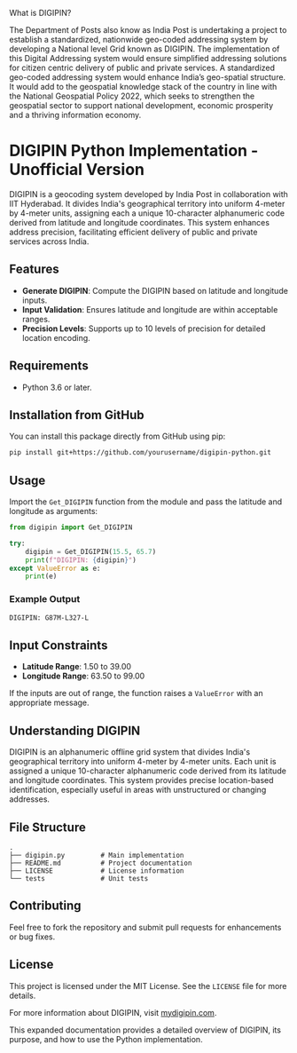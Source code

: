 What is DIGIPIN?

The Department of Posts also know as India Post is undertaking a project to establish a standardized, nationwide geo-coded addressing system by developing a National level Grid known as DIGIPIN.
The implementation of this Digital Addressing system would ensure simplified addressing solutions for citizen centric delivery of public and private services. A standardized geo-coded addressing system would enhance India’s geo-spatial structure. It would add to the geospatial knowledge stack of the country in line with the National Geospatial Policy 2022, which seeks to strengthen the geospatial sector to support national development, economic prosperity and a thriving information economy.

# DIGIPIN Python Implementation - Unofficial Version

DIGIPIN is a geocoding system developed by India Post in collaboration with IIT Hyderabad. It divides India's geographical territory into uniform 4-meter by 4-meter units, assigning each a unique 10-character alphanumeric code derived from latitude and longitude coordinates. This system enhances address precision, facilitating efficient delivery of public and private services across India.

## Features

- **Generate DIGIPIN**: Compute the DIGIPIN based on latitude and longitude inputs.
- **Input Validation**: Ensures latitude and longitude are within acceptable ranges.
- **Precision Levels**: Supports up to 10 levels of precision for detailed location encoding.

## Requirements

- Python 3.6 or later.

## Installation from GitHub
You can install this package directly from GitHub using pip:
```bash
pip install git+https://github.com/yourusername/digipin-python.git
```
## Usage

Import the `Get_DIGIPIN` function from the module and pass the latitude and longitude as arguments:

```python
from digipin import Get_DIGIPIN

try:
    digipin = Get_DIGIPIN(15.5, 65.7)
    print(f"DIGIPIN: {digipin}")
except ValueError as e:
    print(e)
```

### Example Output

```bash
DIGIPIN: G87M-L327-L
```

## Input Constraints

- **Latitude Range**: 1.50 to 39.00
- **Longitude Range**: 63.50 to 99.00

If the inputs are out of range, the function raises a `ValueError` with an appropriate message.

## Understanding DIGIPIN

DIGIPIN is an alphanumeric offline grid system that divides India's geographical territory into uniform 4-meter by 4-meter units. Each unit is assigned a unique 10-character alphanumeric code derived from its latitude and longitude coordinates. This system provides precise location-based identification, especially useful in areas with unstructured or changing addresses.

## File Structure

```
.
├── digipin.py         # Main implementation
├── README.md          # Project documentation
├── LICENSE            # License information
└── tests              # Unit tests
```

## Contributing

Feel free to fork the repository and submit pull requests for enhancements or bug fixes.

## License

This project is licensed under the MIT License. See the `LICENSE` file for more details.

For more information about DIGIPIN, visit [mydigipin.com](https://www.mydigipin.com/p/digipin.html).

This expanded documentation provides a detailed overview of DIGIPIN, its purpose, and how to use the Python implementation. 
